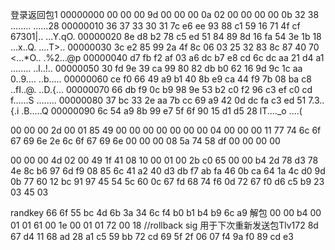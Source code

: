 登录返回包1
00000000  00 00 00 9d 00 00 00 0a  02 00 00 00 00 0b 32 38   ........ ......28
00000010  36 37 33 30 31
                         7c e6 ee  93 88 c1 59 16 71 4f cf   67301|.. ...Y.qO.
00000020  8e d8 b2 78 c5 ed 51 84  89 8d 16 fa 54 3e 1b 18   ...x..Q. ....T>..
00000030  3c e2 85 99 2a 4f 8c 06  03 25 32 83 8c 87 40 70   <...*O.. .%2...@p
00000040  d7 fb f2 af 03 a6 dc b7  e8 cd 6c dc aa 21 d4 a1   ........ ..l..!..
00000050  30 fd 9e 39 ca 99 80 82  db b0 62 16 9d 9c 1c aa   0..9.... ..b.....
00000060  ce f0 66 49 a9 b1 40 8b  e9 ca 44 f9 7b 08 ba c8   ..fI..@. ..D.{...
00000070  66 db f9 0c b9 98 9e 53  b2 c0 f2 96 c3 ef c0 cd   f......S ........
00000080  37 bc 33 2e aa 7b cc 69  a9 42 0d dc fa c3 ed 51   7.3..{.i .B.....Q
00000090  6c 54 a9 8b 99 e7 5f 6f  90 15 d1 d5 28            lT...._o ....(

00 00 00 2d
00 01 85 49
00 00 00 00
00 00 00 04
00 00 00 11
77 74 6c 6f 67 69 6e 2e 6c 6f 67 69 6e
00 00 00 08
5a 74 58 df
00 00 00 00

00 00 00 4d
02 00 49
1f 41 08 10
00 01
00 2b c0 65
00 00
b4
2d 78 d3 78 4e 8c b6 97 6d f9 08 85 6c 41 a2
40 d3 db f7 ab fa 46 0b ca 64 1a 4c d0 9d 0b 77
60 12 bc 91 97 45 54 5c 60 0c 67 fd 68 74 f6 0d
72 67 f0 d6 c5 b9 23 03 45
03

randkey 66 6f 55 bc 4d 6b 3a 34 6c f4 b0 b1 b4 b9 6c a9 解包
00 00 b4 00 01 01 61 00 1e 00 01 01 72 00 18
//rollback sig 用于下次重新发送包Tlv172
8d 67 d4 11 68 ad 28 a1 c5 59 bb 72 cd 69 5f 2f
06 07 f4 9a f0 89 cd e3

